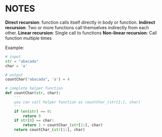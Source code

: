 # NOTES
**Direct recursion**: function calls itself directly in body or function.
**Indirect recursion**: Two or more functions call themselves indirectly from each other.
**Linear recursion**: Single call to functions
**Non-linear recursion**: Call function multiple times

Example:

```python 
# input
str = "abacada"
char = 'a'

# output
countChar("abacada", 'a') = 4

# complete helper function
def countChar(str, char):
    '''
    you can call helper function as countChar_(str[1:], char)
    '''
    if len(str) == 0:
        return 0
    if str[0] == char:
        return 1 + countChar_(str[1:], char)
    return countChar_(str[1:], char)

```

